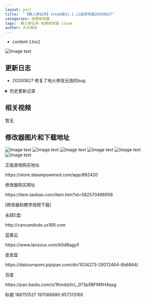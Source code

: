 ```yaml
---
layout: post
title:  "【懒人修仙传】steam版V1.1.11版修改器20200827"
categories: 收费修改器
tags:  懒人修仙传 收费修改器 steam 
author: 大头猫米
---
```


* content
{:toc}

![Image text](https://datoumaomi.github.io/pic/LLL/lrxxz/logo.jpg)

##  更新日志

 - 20200827 修复了地火修改无效的bug




<details>
<summary>历史更新记录</summary>
<p></p>
 - 20200826 支持1.1.11版,增加了锁定物品修改中的历练修改
 <p></p>
 - 20200825 增加了字参数修改,0为黑字,1为绿字,黑字属性可被强化,绿字属性不可强化
 <p></p>
  - 20200824 更新支持1.1.10版
 <p></p>
  - 20200820 可以自定义推图速度避免某些副本的怪物被跳过导致无法过关
<p></p>
 - 20200811 增加了boss刷新和地图探索的修改
 <p></p>
 - 20200805 修复宠物经验和经验max修改无效的bug 
<p></p>
- 20200804v2  修复宠物修炼技能和修炼进度无效的bug,更新了原版和轻变的代码表
<p></p>
- 20200804  更新修改器支持1.1.9版本
<p></p>

</details>

## 相关视频
暂无

## 修改器图片和下载地址

![Image text](https://datoumaomi.github.io/pic/LLL/lrxxz/1.jpg)
![Image text](https://datoumaomi.github.io/pic/LLL/lrxxz/2.jpg)
![Image text](https://datoumaomi.github.io/pic/LLL/lrxxz/3.jpg)
![Image text](https://datoumaomi.github.io/pic/LLL/lrxxz/4.jpg)
![Image text](https://datoumaomi.github.io/pic/LLL/lrxxz/5.jpg)
![Image text](https://datoumaomi.github.io/pic/LLL/lrxxz/6.jpg)

<p>正版游戏购买地址</p>
<p>https://store.steampowered.com/app/892420</p>
<p></p>
<p>修改器购买网址</p>
<p>https://item.taobao.com/item.htm?id=582570496958</p>
<p></p>
<p>[修改器和教学视频下载]</p>
<p>永硕E盘:</p>
<p>http://cancandodo.ys168.com</p>
<p></p>
<p>蓝奏云</p>
<p>https://www.lanzoux.com/b0d8agyif</p>
<p></p>
<p>皮皮盘</p>
<p>https://datoumaomi.pipipan.com/dir/1034273-29312464-6b6664/</p>
<p></p>
<p>百度</p>
<p>https://pan.baidu.com/s/1KmdqVcL_073p5BFM9H4qsg</p>
<p></p>
<p>秋裙 188751527 197066890 957313169</p>

